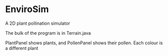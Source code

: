 # EnviroSim
A 2D plant pollination simulator


The bulk of the program is in Terrain.java

PlantPanel shows plants, and PollenPanel shows their pollen. Each colour is a different plant

